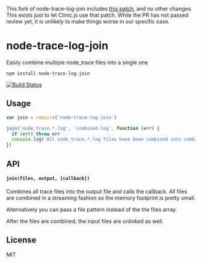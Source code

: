 This fork of node-trace-log-join includes [this patch](https://github.com/mafintosh/node-trace-log-join/pull/1), and no other changes. This exists just to let Clinic.js use that patch. While the PR has not passed review yet, it is unlikely to make things worse in our specific case.

# node-trace-log-join

Easily combine multiple node_trace files into a single one

```
npm install node-trace-log-join
```

[![Build Status](https://travis-ci.org/mafintosh/node-trace-log-join.svg?branch=master)](https://travis-ci.org/mafintosh/node-trace-log-join)

## Usage

``` js
var join = require('node-trace-log-join')

join('node_trace.*.log', 'combined.log', function (err) {
  if (err) throw err
  console.log('All node_trace.*.log files have been combined into combined.log')
})
```

## API

#### `join(files, output, [callback])`

Combines all trace files into the output file and calls the callback.
All files are combined in a streaming fashion so the memory footprint is pretty small.

Alternatively you can pass a file pattern instead of the the files array.

After the files are combined, the input files are unlinked as well.

## License

MIT
